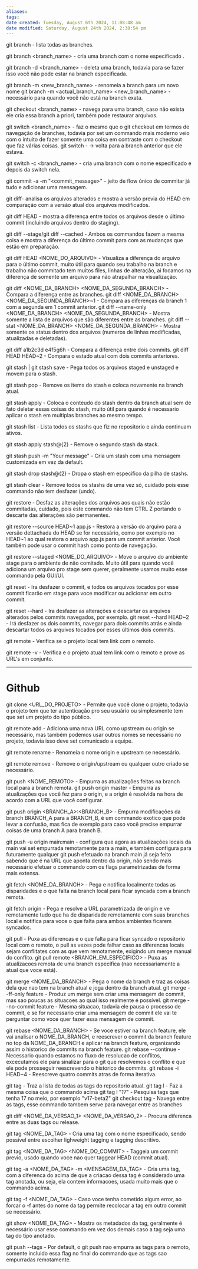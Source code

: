 ```yaml
---
aliases: 
tags: 
date created: Tuesday, August 6th 2024, 11:08:48 am
date modified: Saturday, August 24th 2024, 2:38:54 pm
---
```

git branch - lista todas as branches.

git branch <branch_name> - cria uma branch com o nome especificado .

git branch -d <branch_name> - deleta uma branch, todavia para se fazer isso você não pode estar na branch especificada.

git branch -m <new_branch_name> - renomeia a branch para um novo nome
git branch -m <actual_branch_name> <new_branch_name> - necessário para quando você não está na branch exata.

git checkout <branch_name> - navega para uma branch, caso não exista ele cria essa branch a 
priori, também pode restaurar arquivos.

git switch <branch_name> - faz o mesmo que o git checkout em termos de navegação de branches, todavia por set um commando mais moderno veio com o intuito de fazer somente uma coisa em contraste com o checkout que faz várias coisas.
	git switch - -> volta para a branch anterior que ele estava.

git switch -c <branch_name> - cria uma branch com o nome especificado e depois da switch nela.

git commit -a -m "<commit_message>" - jeito de flow único de commitar já tudo e adicionar uma mensagem.

git diff- analisa os arquivos alterados e mostra a versão previa do HEAD em comparação com a versão atual dos arquivos modificados.

git diff HEAD - mostra a diferença entre todos os arquivos desde o último commit (incluindo arquivos dentro do staging).

git diff --stage/git diff --cached - Ambos os commandos fazem a mesma coisa e mostra a diferença do último commit para com as mudanças que estão em preparação.

git diff HEAD <NOME_DO_ARQUIVO> - Visualiza a diferença do arquivo para o último commit, muito útil para quando seu trabalho na branch e trabalho não commitado tem muitos files, linhas de alteração, ai focamos na diferença de somente um arquivo para não atrapalhar na visualização.

git diff <NOME_DA_BRANCH> <NOME_DA_SEGUNDA_BRANCH> - Compara a diferença entre as branches.
	git diff <NOME_DA_BRANCH> <NOME_DA_SEGUNDA_BRANCH>~1 - Compara as diferenças da branch 1 com a segunda em 1 commit anterior.
	git diff --name-only <NOME_DA_BRANCH> <NOME_DA_SEGUNDA_BRANCH> - Mostra somente a lista de arquivos que são diferentes entre as branches.
	git diff --stat <NOME_DA_BRANCH> <NOME_DA_SEGUNDA_BRANCH> - Mostra somente os status dentro dos arquivos (numeros de linhas modificadas, atualizadas e deletadas).

git diff a1b2c3d e4f5g6h - Compara a diferença entre dois commits.
git diff HEAD HEAD~2 - Compara o estado atual com dois commits anteriores.

git stash | git stash save - Pega todos os arquivos staged e unstaged e movem para o stash.

git stash pop - Remove os items do stash e coloca novamente na branch atual.

git stash apply - Coloca o conteudo do stash dentro da branch atual sem de fato deletar essas coisas do stash, muito útil para quando é necessario aplicar o stash em multiplas branches ao mesmo tempo.

git stash list - Lista todos os stashs que fiz no repositorio e ainda continuam ativos.

git stash apply stash@{2} - Remove o segundo stash da stack.

git stash push -m "Your message" - Cria um stash com uma mensagem customizada em vez da default.

git stash drop stash@{2} - Dropa o stash em especifico da pilha de stashs.

git stash clear - Remove todos os stashs de uma vez só, cuidado pois esse commando não tem desfazer (undo).

git restore - Desfaz as alterações dos arquivos aos quais não estão commitadas, cuidado, pois este commando não tem CTRL Z portando o descarte das alterações são permanentes.

git restore --source HEAD~1 app.js - Restora a versão do arquivo para a versão dettachada do HEAD se for necessário, como por exemplo no HEAD~1 ao qual restora o arquivo app.js para um commit anterior. Você também pode usar o commit hash como ponto de navegação.

git restore --staged <NOME_DO_ARQUIVO> - Move o arquivo do ambiente stage para o ambiente de não comitado. Muito útil para quando você adiciona um arquivo pro stage sem querer, geralmente usamos muito esse commando pela GUI/UI.

git reset <COMMIT> - Ira desfazer o commit, e todos os arquivos tocados por esse commit ficarão em stage para voce modificar ou adicionar em outro commit.

git reset --hard <COMMIT> - Ira desfazer as alterações e descartar os arquivos alterados pelos commits navegados, por exemplo.
	git reset --hard HEAD~2 - Irá desfazer os dois commits, navegar para dois commits atrás e ainda descartar todos os arquivos tocados por esses últimos dois commits.

git remote - Verifica se o projeto local tem link com o remoto.

git remote -v - Verifica e o projeto atual tem link com o remoto e prove as URL's em conjunto.

---

# Github

git clone <URL_DO_PROJETO> - Permite que você clone o projeto, todavia o projeto tem que ter autenticação pro seu usuário ou simplesmente tem que set um projeto do tipo público. 

git remote add <URL> - Adiciona uma nova URL como upstream ou origin se necessário, mas também podemos usar outros nomes se necessário no projeto, todavia isso deve set comunicado a equipe.

git remote rename <ANTIGO> <NOVO> - Renomeia o nome origin e upstream se necessário.

git remote remove <NOME> - Remove o origin/upstream ou qualquer outro criado se necessário.

git push <NOME_REMOTO> <BRANCH> - Empurra as atualizações feitas na branch local para a branch remota.
	git push origin master - Empurra as atualizações que você fez para o origin, e a origin é resolvida na hora de acordo com a URL que você configurar.

git push origin <BRANCH_A>:<BRANCH_B> - Empurra modificações da branch BRANCH_A para a BRANCH_B, é um commando exotico que pode levar a confusão, mas fica de exemplo para caso você precise empurrar coisas de uma branch A para branch B.

git push -u origin main:main - configura que agora as atualizações locais da main vai set empurrada remotamente para a main, e também configura para futuramente qualquer git push efetuado na branch main já seja feito sabendo que é na URL que aponta dentro da origin, não sendo mais necessário efetuar o commando com os flags parametrizadas de forma mais extensa.

git fetch <NOME_DA_BRANCH> - Pega e notifica localmente todas as disparidades e o que falta na branch local para ficar syncada com a branch remota.

git fetch origin - Pega e resolve a URL parametrizada de origin e ve remotamente tudo que ha de disparidade remotamente com suas branches local e notifica para voce o que falta para ambos ambientes ficarem syncados.

git pull - Puxa as diferencas e o que falta para ficar syncado o repositorio local com o remoto, o pull as vezes pode falhar caso as diferencas locais sejam conflitates com as que vem remotamente, exigindo um merge manual do conflito.
	git pull remote <BRANCH_EM_ESPECIFICO> - Puxa as atualizacoes remota de uma branch especifica (nao necessariamente a atual que voce está).

git merge <NOME_DA_BRANCH> - Pega o nome da branch e traz as coisas dela que nao tem na branch atual e joga dentro da branch atual.
	git merge --ff-only feature - Produz um merge sem criar uma mensagem de commit, mas sao poucas as situacoes ao qual isso realmente é possível.
	git merge --no-commit feature - Mesma situacao, todavia ele pausa o processo de commit, e se for necessario criar uma mensagem de commit ele vai te perguntar como voce quer fazer essa mensagem de commit.

git rebase <NOME_DA_BRANCH> - Se voce estiver na branch feature, ele vai analisar o NOME_DA_BRANCH, e reescrever o commit da branch feature no top da NOME_DA_BRANCH e aplicar na branch feature, organizando assim o historico de commits na branch feature.
	git rebase --continue - Necessario quando estamos no fluxo de resolucao de conflitos, excecutamos ele para sinalizar para o git que resolvemos o conflito e que ele pode prosseguir reescrevendo o historico de commits.
	git rebase -i HEAD~4 - Reescreve quatro commits atras de forma iterativa.

git tag - Traz a lista de todas as tags do repositorio atual.
	git tag l - Faz a mesma coisa que o commando acima
	git tag l "*17*" - Pesquisa tags que tenha 17 no meio, por exemplo "v17-beta2"
	git checkout tag - Navega entre as tags, esse commando tambem serve para navegar entre as branches

git diff <NOME_DA_VERSAO_1> <NOME_DA_VERSAO_2> - Procura diferenca entre as duas tags ou release.

git tag <NOME_DA_TAG> - Cria uma tag com o nome especificado, sendo possivel entre escolher lighweight tagging e tagging descritivo.

git tag <NOME_DA_TAG> <NOME_DO_COMMIT> - Taggeia um commit previo, usado quando voce nao quer taggear HEAD (commit atual).

git tag -a <NOME_DA_TAG> -m <MENSAGEM_DA_TAG> - Cria uma tag, com a diferenca do acima de que a criacao dessa tag é considerado uma tag anotada, ou seja, ela contem informacoes, usada muito mais que o commando acima.

git tag -f <NOME_DA_TAG> - Caso voce tenha cometido algum error, ao forcar o -f antes do nome da tag permite recolocar a tag em outro commit se necessário.

git show <NOME_DA_TAG> - Mostra os metadados da tag, geralmente é necessário usar esse commando em vez dos demais caso a tag seja uma tag do tipo anotado.

git push --tags - Por default, o git push nao empurra as tags para o remoto, somente incluido essa flag no final do commando que as tags sao empurradas remotamente.